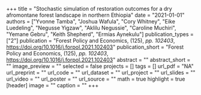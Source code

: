 +++
title = "Stochastic simulation of restoration outcomes for a dry afromontane forest landscape in northern Ethiopia"
date = "2021-01-01"
authors = ["Yvonne Tamba", "Joshua Wafula", "Cory Whitney", "Eike Luedeling", "Negusse Yigzaw", "Aklilu Negussie", "Caroline Muchiri", "Yemane Gebru", "Keith Shepherd", "Ermias Aynekulu"]
publication_types = ["2"]
publication = "Forest Policy and Economics, (125), _pp. 102403_, https://doi.org/10.1016/j.forpol.2021.102403"
publication_short = "Forest Policy and Economics, (125), _pp. 102403_, https://doi.org/10.1016/j.forpol.2021.102403"
abstract = ""
abstract_short = ""
image_preview = ""
selected = false
projects = []
tags = []
url_pdf = "NA"
url_preprint = ""
url_code = ""
url_dataset = ""
url_project = ""
url_slides = ""
url_video = ""
url_poster = ""
url_source = ""
math = true
highlight = true
[header]
image = ""
caption = ""
+++

